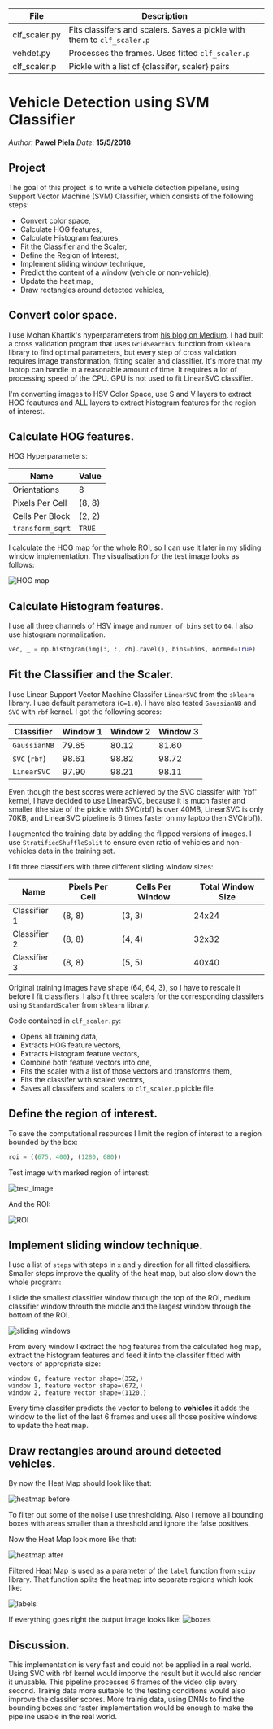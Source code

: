 |File|Description|
|-|-|
|clf_scaler.py| Fits classifers and scalers. Saves a pickle with them to `clf_scaler.p`|
|vehdet.py| Processes the frames. Uses fitted `clf_scaler.p`|
|clf_scaler.p| Pickle with a list of {classifer, scaler} pairs|


# Vehicle Detection using SVM Classifier
*Author:* **Pawel Piela**
*Date:* **15/5/2018**

[test_bounded]: output_images/test_bounded.png
[test_roi]: output_images/test_roi.png
[hogmap]: output_images/hogmap.png
[heat_pre]: output_images/heatmap_pre.png
[heat_post]: output_images/heatmap_post.png
[label_map]: output_images/label_map.png
[label_boxes]: output_images/label_boxes.png
[o1]: output_images/output1.png
[o2]: output_images/output2.png
[o3]: output_images/output3.png
[sliding]: output_images/sliding_win.png

## Project

The goal of this project is to write a vehicle detection pipelane, using Support Vector Machine (SVM) Classifier, which consists of the following steps:

- Convert color space,
- Calculate HOG features,
- Calculate Histogram features,
- Fit the Classifier and the Scaler,
- Define the Region of Interest,
- Implement sliding window technique,
- Predict the content of a window (vehicle or non-vehicle),
- Update the heat map,
- Draw rectangles around detected vehicles,

## Convert color space.

I use Mohan Khartik's hyperparameters from [his blog on Medium](https://medium.com/@mohankarthik/feature-extraction-for-vehicle-detection-using-hog-d99354a84d10). I had built a cross validation program that uses `GridSearchCV` function from `sklearn` library to find optimal parameters, but every step of cross validation requires image transformation, fitting scaler and classifier. It's more that my laptop can handle in a reasonable amount of time. It requires a lot of processing speed of the CPU. GPU is not used to fit LinearSVC classifier.

I'm converting images to HSV Color Space, use S and V layers to extract HOG feautures and ALL layers to extract histogram features for the region of interest.

## Calculate HOG features.

HOG Hyperparameters:

|Name|Value|
|-|-|
|Orientations|8|
|Pixels Per Cell| (8, 8)|
|Cells Per Block| (2, 2)|
|`transform_sqrt`| `TRUE`|

I calculate the HOG map for the whole ROI, so I can use it later in my sliding window implementation. The visualisation for the test image looks as follows:

![HOG map][hogmap]

## Calculate Histogram features.

I use all three channels of HSV image and `number of bins` set to `64`. I also use histogram normalization.

```python
vec, _ = np.histogram(img[:, :, ch].ravel(), bins=bins, normed=True)
```

## Fit the Classifier and the Scaler.

I use Linear Support Vector Machine Classifer `LinearSVC` from the `sklearn` library. I use default parameters (`C=1.0`). I have also tested `GaussianNB` and `SVC` with `rbf` kernel. I got the following scores:

|Classifier|Window 1| Window 2| Window 3|
|-|-|-|-|
|`GaussianNB`| 79.65| 80.12| 81.60|
|`SVC` (`rbf`)|98.61|98.82|98.72|
|`LinearSVC`|97.90|98.21|98.11|

Even though the best scores were achieved by the SVC classifer with 'rbf' kernel, I have decided to use LinearSVC, because it is much faster and smaller (the size of the pickle with SVC(rbf) is over 40MB, LinearSVC is only 70KB, and LinearSVC pipeline is 6 times faster on my laptop then SVC(rbf)).

I augmented the training data by adding the flipped versions of images. I use `StratifiedShuffleSplit` to ensure even ratio of vehicles and non-vehicles data in the training set.

I fit three classifiers with three different sliding window sizes:

|Name|Pixels Per Cell|Cells Per Window| Total Window Size|
|-|-|-|-|
|Classifier 1| (8, 8)|(3, 3)| 24x24|
|Classifier 2| (8, 8)|(4, 4)| 32x32|
|Classifier 3| (8, 8)|(5, 5)| 40x40|

Original training images have shape (64, 64, 3), so I have to rescale it before I fit  classifiers. I also fit three scalers for the corresponding classifers using `StandardScaler` from `sklearn` library.

Code contained in `clf_scaler.py`:
- Opens all training data,
- Extracts HOG feature vectors,
- Extracts Histogram feature vectors,
- Combine both feature vectors into one,
- Fits the scaler with a list of those vectors and transforms them,
- Fits the classifer with scaled vectors,
- Saves all classifers and scalers to `clf_scaler.p` pickle file.

## Define the region of interest.

To save the computational resources I limit the region of interest to a region bounded by the box:

```python
roi = ((675, 400), (1280, 680))
```

Test image with marked region of interest:

![test_image][test_bounded]

And the ROI:

![ROI][test_roi]

## Implement sliding window technique.

I use a list of `steps` with steps in `x` and `y` direction for all fitted classifiers. Smaller steps improve the quality of the heat map, but also slow down the whole program:

I slide the smallest classifier window through the top of the ROI, medium classifier window throuth the middle and the largest window through the bottom of the ROI.

![sliding windows][sliding]


From every window I extract the hog features from the calculated hog map, extract the histogram features and feed it into the classifer fitted with vectors of appropriate size:

    window 0, feature vector shape=(352,)
    window 1, feature vector shape=(672,)
    window 2, feature vector shape=(1120,)

Every time classifer predicts the vector to belong to **vehicles** it adds the window to the list of the last 6 frames and uses all those positive windows to update the heat map.

## Draw rectangles around around detected vehicles.

By now the Heat Map should look like that:

![heatmap before][heat_pre]

To filter out some of the noise I use thresholding. Also I remove all bounding boxes with areas smaller than a threshold and ignore the false positives.

Now the Heat Map look more like that:

![heatmap after][heat_post]

Filtered Heat Map is used as a parameter of the `label` function from `scipy` library. That function splits the heatmap into separate regions which look like:

![labels][label_map]

If everything goes right the output image looks like:
![boxes][label_boxes]

## Discussion.
This implementation is very fast and could not be applied in a real world. Using SVC with rbf kernel would imporve the result but it would also render it unusable. This pipeline processes 6 frames of the video clip every second. Trainig data more suitable to the testing conditions would also improve the classifer scores. More trainig data, using DNNs to find the bounding boxes and faster implementation would be enough to make the pipeline usable in the real world.
